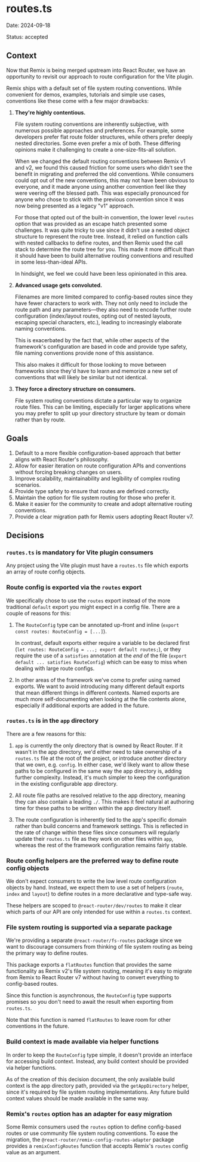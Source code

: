 # routes.ts

Date: 2024-09-18

Status: accepted

## Context

Now that Remix is being merged upstream into React Router, we have an opportunity to revisit our approach to route configuration for the Vite plugin.

Remix ships with a default set of file system routing conventions. While convenient for demos, examples, tutorials and simple use cases, conventions like these come with a few major drawbacks:

1. **They're highly contentious.**

   File system routing conventions are inherently subjective, with numerous possible approaches and preferences. For example, some developers prefer flat route folder structures, while others prefer deeply nested directories. Some even prefer a mix of both. These differing opinions make it challenging to create a one-size-fits-all solution.

   When we changed the default routing conventions between Remix v1 and v2, we found this caused friction for some users who didn't see the benefit in migrating and preferred the old conventions. While consumers could opt out of the new conventions, this may not have been obvious to everyone, and it made anyone using another convention feel like they were veering off the blessed path. This was especially pronounced for anyone who chose to stick with the previous convention since it was now being presented as a legacy "v1" approach.

   For those that opted out of the built-in convention, the lower level `routes` option that was provided as an escape hatch presented some challenges. It was quite tricky to use since it didn't use a nested object structure to represent the route tree. Instead, it relied on function calls with nested callbacks to define routes, and then Remix used the call stack to determine the route tree for you. This made it more difficult than it should have been to build alternative routing conventions and resulted in some less-than-ideal APIs.

   In hindsight, we feel we could have been less opinionated in this area.

2. **Advanced usage gets convoluted.**

   Filenames are more limited compared to config-based routes since they have fewer characters to work with. They not only need to include the route path and any parameters—they also need to encode further route configuration (index/layout routes, opting out of nested layouts, escaping special characters, etc.), leading to increasingly elaborate naming conventions.

   This is exacerbated by the fact that, while other aspects of the framework's configuration are based in code and provide type safety, file naming conventions provide none of this assistance.

   This also makes it difficult for those looking to move between frameworks since they'd have to learn and memorize a new set of conventions that will likely be similar but not identical.

3. **They force a directory structure on consumers.**

   File system routing conventions dictate a particular way to organize route files. This can be limiting, especially for larger applications where you may prefer to split up your directory structure by team or domain rather than by route.

## Goals

1. Default to a more flexible configuration-based approach that better aligns with React Router's philosophy.
2. Allow for easier iteration on route configuration APIs and conventions without forcing breaking changes on users.
3. Improve scalability, maintainability and legibility of complex routing scenarios.
4. Provide type safety to ensure that routes are defined correctly.
5. Maintain the option for file system routing for those who prefer it.
6. Make it easier for the community to create and adopt alternative routing conventions.
7. Provide a clear migration path for Remix users adopting React Router v7.

## Decisions

### `routes.ts` is mandatory for Vite plugin consumers

Any project using the Vite plugin must have a `routes.ts` file which exports an array of route config objects.

### Route config is exported via the `routes` export

We specifically chose to use the `routes` export instead of the more traditional `default` export you might expect in a config file. There are a couple of reasons for this:

1. The `RouteConfig` type can be annotated up-front and inline (`export const routes: RouteConfig = [...]`).

   In contrast, default exports either require a variable to be declared first (`let routes: RouteConfig = ...; export default routes;`), or they require the use of a `satisfies` annotation at the _end_ of the file (`export default ... satisfies RouteConfig`) which can be easy to miss when dealing with large route configs.

2. In other areas of the framework we've come to prefer using named exports. We want to avoid introducing many different default exports that mean different things in different contexts. Named exports are much more self-documenting when looking at the file contents alone, especially if additional exports are added in the future.

### `routes.ts` is in the `app` directory

There are a few reasons for this:

1. `app` is currently the only directory that is owned by React Router. If it wasn't in the app directory, we'd either need to take ownership of a `routes.ts` file at the root of the project, or introduce another directory that we own, e.g. `config`. In either case, we'd likely want to allow these paths to be configured in the same way the app directory is, adding further complexity. Instead, it's much simpler to keep the configuration in the existing configurable app directory.

2. All route file paths are resolved relative to the app directory, meaning they can also contain a leading `./`. This makes it feel natural at authoring time for these paths to be written within the app directory itself.

3. The route configuration is inherently tied to the app's specific domain rather than build concerns and framework settings. This is reflected in the rate of change within these files since consumers will regularly update their `routes.ts` file as they work on other files within `app`, whereas the rest of the framework configuration remains fairly stable.

### Route config helpers are the preferred way to define route config objects

We don't expect consumers to write the low level route configuration objects by hand. Instead, we expect them to use a set of helpers (`route`, `index` and `layout`) to define routes in a more declarative and type-safe way.

These helpers are scoped to `@react-router/dev/routes` to make it clear which parts of our API are only intended for use within a `routes.ts` context.

### File system routing is supported via a separate package

We're providing a separate `@react-router/fs-routes` package since we want to discourage consumers from thinking of file system routing as being the primary way to define routes.

This package exports a `flatRoutes` function that provides the same functionality as Remix v2's file system routing, meaning it's easy to migrate from Remix to React Router v7 without having to convert everything to config-based routes.

Since this function is asynchronous, the `RouteConfig` type supports promises so you don't need to await the result when exporting from `routes.ts`.

Note that this function is named `flatRoutes` to leave room for other conventions in the future.

### Build context is made available via helper functions

In order to keep the `RouteConfig` type simple, it doesn't provide an interface for accessing build context. Instead, any build context should be provided via helper functions.

As of the creation of this decision document, the only available build context is the app directory path, provided via the `getAppDirectory` helper, since it's required by file system routing implementations. Any future build context values should be made available in the same way.

### Remix's `routes` option has an adapter for easy migration

Some Remix consumers used the `routes` option to define config-based routes or use community file system routing conventions. To ease the migration, the `@react-router/remix-config-routes-adapter` package provides a `remixConfigRoutes` function that accepts Remix's `routes` config value as an argument.
